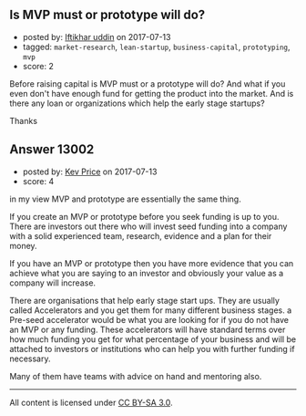 ## Is MVP must or prototype will do?

- posted by: [Iftikhar uddin](https://stackexchange.com/users/4769015/iftikhar-uddin) on 2017-07-13
- tagged: `market-research`, `lean-startup`, `business-capital`, `prototyping`, `mvp`
- score: 2

Before raising capital is MVP must or a prototype will do?  And what if you even don't have enough fund for getting the product into the market. And is there any loan or organizations which help the early stage startups?

Thanks


## Answer 13002

- posted by: [Kev Price](https://stackexchange.com/users/1109274/kev-price) on 2017-07-13
- score: 4

in my view MVP and prototype are essentially the same thing.

If you create an MVP or prototype before you seek funding is up to you. There are investors out there who will invest seed funding into a company with a solid experienced team, research, evidence and a plan for their money.

If you have an MVP or prototype then you have more evidence that you can achieve what you are saying to an investor and obviously your value as a company will increase.

There are organisations that help early stage start ups. They are usually called Accelerators and you get them for many different business stages.
a Pre-seed accelerator would be what you are looking for if you do not have an MVP or any funding. These accelerators will have standard terms over how much funding you get for what percentage of your business and will be attached to investors or institutions who can help you with further funding if necessary.

Many of them have teams with advice on hand and mentoring also.



---

All content is licensed under [CC BY-SA 3.0](https://creativecommons.org/licenses/by-sa/3.0/).
